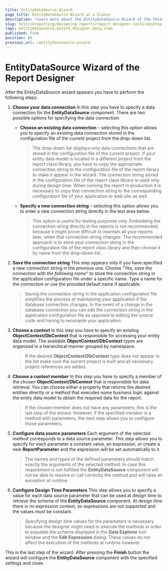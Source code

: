 ```yaml
---
title: EntityDataSource Wizard
page_title: EntityDataSource Wizard at a Glance
description: "Learn more about the EntityDataSource Wizard of the Telerik Reporting Desktop Designers and how to configure the EntityDataSource properties with it."
slug: telerikreporting/designing-reports/report-designer-tools/desktop-designers/tools/data-source-wizards/entitydatasource-wizard
tags: entitydatasource,wizard,designer,data,item
published: True
position: 80
previous_url: /entitydatasource-wizard
---
```


# EntityDataSource Wizard of the Report Designer

After the EntityDataSource wizard appears you have to perform the following steps:

1. __Choose your data connection__ In this step you have to specify a data connection for the __EntityDataSource__ component. There are two possible options for specifying the data connection:

	+ __Choose an existing data connection__ – selecting this option allows you to specify an existing data connection stored in the configuration file of the current project from the drop-down list.

		> The drop-down list displays only data connections that are stored in the configuration file of the current project. If your entity data model is located in a different project from the report class library, you have to copy the appropriate connection string to the configuration file of the report library to make it appear in the wizard. The connection string stored in the configuration file of the report class library is used only during design time. When running the report in production it is necessary to copy that connection string to the corresponding configuration file of your application or web site as well.

	+ __Specify a new connection string__ – selecting this option allows you to enter a new connection string directly in the text area below.

		> This option is useful for testing purposes only. Embedding the connection string directly in the reports is not recommended, because it might prove difficult to maintain all your reports later, when that connection string changes. The recommended approach is to store your connection string in the configuration file of the report class library and then choose it by name from the drop-down list.

1. __Save the connection string__ This step appears only if you have specified a new connection string in the previous one. Choose *"Yes, save the connection with the following name"* to store the connection string in the application configuration file under a specific name. Type a name for the connection or use the provided default name if applicable.

	> Saving the connection string in the application configuration file simplifies the process of maintaining your application if the database connection changes. In the event of a change in the database connection you can edit the connection string in the application configuration file as opposed to editing the source code and having to recompile your application.

1. __Choose a context__ In this step you have to specify an existing __ObjectContext/DbContext__ that is responsible for accessing your entity data model. The available __ObjectContext/DbContext__ types are organized in a hierarchical manner grouped by namespace.

	> If the desired __ObjectContext/DbContext__ type does not appear in the list make sure the current project is built and all necessary project references are added.

1. __Choose a context member__ In this step you have to specify a member of the chosen __ObjectContext/DbContext__ that is responsible for data retrieval. You can choose either a property that returns the desired entities directly or a method that executes some business logic against the entity data model to obtain the required data for the report.

	> If the chosen member does not have any parameters, this is the last step of the wizard. However, if the specified member is a method with parameters, the next step allows you to configure those parameters.

1. __Configure data source parameters__ Each argument of the selected method corresponds to a data source parameter. This step allows you to specify for each parameter a constant value, an expression, or create a new __ReportParameter__ and the expression will be set automatically to it.

	> The names and types of the defined parameters should match exactly the arguments of the selected method. In case this requirement is not fulfilled the  __EntityDataSource__ component will not be able to resolve or call correctly the method and will raise an exception at runtime.

1. __Configure Design Time Parameters__ This step allows you to specify a value for each data source parameter that can be used at design time to retrieve the schema of the __EntityDataSource__ component. At design time there is no expression context, so expressions are not supported and the values must be constant.

	> Specifying design time values for the parameters is necessary because the designer might need to execute the methods in order to populate the schema displayed in the __Data Explorer__ tool window and the __Edit Expression__ dialog. These values do not affect the execution of the methods at runtime however.

This is the last step of the wizard. After pressing the __Finish__ button the wizard will configure the __EntityDataSource__ component with the specified settings and close.
